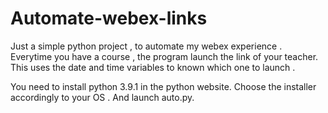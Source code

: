 ﻿# Automate-webex-links

Just a simple python project , to automate my webex experience .
Everytime you have a course , the program launch the link of your teacher. 
This uses the date and time variables to known which one to launch .

You need to install python 3.9.1 in the python website. Choose the installer
accordingly to your OS . And launch auto.py.



